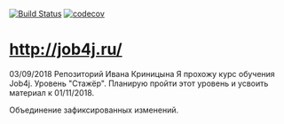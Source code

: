 [![Build Status](https://travis-ci.org/IvanPJF/job4j.svg?branch=master)](https://travis-ci.org/IvanPJF/job4j)
[![codecov](https://codecov.io/gh/IvanPJF/job4j/branch/master/graph/badge.svg)](https://codecov.io/gh/IvanPJF/job4j)
# http://job4j.ru/
03/09/2018
Репозиторий Ивана Криницына
Я прохожу курс обучения Job4j. Уровень "Стажёр". Планирую пройти этот уровень и усвоить материал к 01/11/2018.


Объединение зафиксированных изменений.